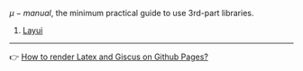 
$\mu-manual$, the minimum practical guide to use 3rd-part libraries.   

1. [Layui](./layui/README.md)


-----  
👉 [How to render Latex and Giscus on Github Pages?](./how-to-render-latex-and-giscus-on-github-pages.md)


<script async src="/js/main.js"></script>